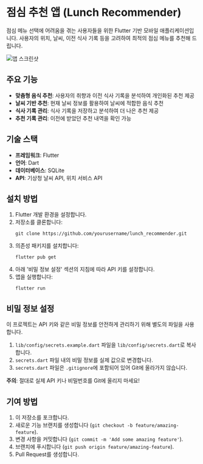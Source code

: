# 점심 추천 앱 (Lunch Recommender)

점심 메뉴 선택에 어려움을 겪는 사용자들을 위한 Flutter 기반 모바일 애플리케이션입니다. 사용자의 위치, 날씨, 이전 식사 기록 등을 고려하여 최적의 점심 메뉴를 추천해 드립니다.

![앱 스크린샷](screenshots/app_screenshot.png)

## 주요 기능

- **맞춤형 음식 추천**: 사용자의 취향과 이전 식사 기록을 분석하여 개인화된 추천 제공
- **날씨 기반 추천**: 현재 날씨 정보를 활용하여 날씨에 적합한 음식 추천
- **식사 기록 관리**: 식사 기록을 저장하고 분석하여 더 나은 추천 제공
- **추천 기록 관리**: 이전에 받았던 추천 내역을 확인 가능

## 기술 스택

- **프레임워크**: Flutter
- **언어**: Dart
- **데이터베이스**: SQLite
- **API**: 기상청 날씨 API, 위치 서비스 API

## 설치 방법

1. Flutter 개발 환경을 설정합니다.
2. 저장소를 클론합니다:
   ```
   git clone https://github.com/yourusername/lunch_recommender.git
   ```
3. 의존성 패키지를 설치합니다:
   ```
   flutter pub get
   ```
4. 아래 '비밀 정보 설정' 섹션의 지침에 따라 API 키를 설정합니다.
5. 앱을 실행합니다:
   ```
   flutter run
   ```

## 비밀 정보 설정

이 프로젝트는 API 키와 같은 비밀 정보를 안전하게 관리하기 위해 별도의 파일을 사용합니다.

1. `lib/config/secrets.example.dart` 파일을 `lib/config/secrets.dart`로 복사합니다.
2. `secrets.dart` 파일 내의 비밀 정보를 실제 값으로 변경합니다.
3. `secrets.dart` 파일은 `.gitignore`에 포함되어 있어 Git에 올라가지 않습니다.

**주의**: 절대로 실제 API 키나 비밀번호를 Git에 올리지 마세요!

## 기여 방법

1. 이 저장소를 포크합니다.
2. 새로운 기능 브랜치를 생성합니다 (`git checkout -b feature/amazing-feature`).
3. 변경 사항을 커밋합니다 (`git commit -m 'Add some amazing feature'`).
4. 브랜치에 푸시합니다 (`git push origin feature/amazing-feature`).
5. Pull Request를 생성합니다.

